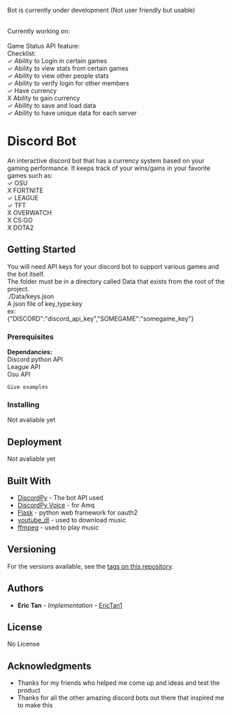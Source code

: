 Bot is currently under development (Not user friendly but usable)<br />

<br />
Currently working on:<br />
<br />
Game Status API feature:<br />
Checklist:<br />
✓ Ability to Login in certain games<br />
✓ Ability to view stats from certain games<br />
✓ Ability to view other people stats <br />
✓ Ability to verify login for other members <br />
✓ Have currency <br />
X Ability to gain currency <br />
✓ Ability to save and load data <br />
✓ Ability to have unique data for each server <br />







# Discord Bot

An interactive discord bot that has a currency system based on your gaming performance. It keeps track of your wins/gains in your favorite games such as: <br />
✓ OSU<br />
X FORTNITE<br />
✓ LEAGUE<br />
✓ TFT<br />
X OVERWATCH<br />
X CS:GO<br />
X DOTA2<br />


## Getting Started

You will need API keys for your discord bot to support various games and the bot itself. <br />
The folder must be in a directory called Data that exists from the root of the project. <br />
./Data/keys.json<br />
A json file of key_type:key<br />
ex:<br />
{"DISCORD":"discord_api_key","SOMEGAME":"somegame_key"}<br />



### Prerequisites

<b>Dependancies: </b><br />
Discord python API<br />
League API<br />
Osu API <br />
```
Give examples
```

### Installing

Not avaliable yet


## Deployment

Not avaliable yet

## Built With

* [DiscordPy](https://discordpy.readthedocs.io/en/latest/api.html) - The bot API used
* [DiscordPy Voice](https://discordpy.readthedocs.io/en/latest/api.html) - for Amq
* [Flask](https://github.com/pallets/flask) - python web framework for oauth2
* [youtube_dl](https://github.com/ytdl-org/youtube-dl) - used to download music
* [ffmpeg](https://www.ffmpeg.org/) - used to play music

## Versioning

For the versions available, see the [tags on this repository](https://github.com/EricTan1/Discord/tags). 

## Authors

* **Eric Tan** - *Implementation* - [EricTan1](https://github.com/EricTan1)


## License

No License

## Acknowledgments

* Thanks for my friends who helped me come up and ideas and test the product
* Thanks for all the other amazing discord bots out there that inspired me to make this

